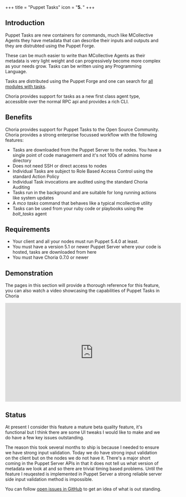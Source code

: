 +++
title = "Puppet Tasks"
icon = "<b>5. </b>"
+++

## Introduction

Puppet Tasks are new containers for commands, much like MCollective Agents they have metadata that can describe their inputs and outputs and they are distrubted using the Puppet Forge.

These can be much easier to write than MCollective Agents as their metadata is very light weight and can progressively become more complex as your needs grow.  Tasks can be written using any Programming Language.

Tasks are distributed using the Puppet Forge and one can search for [all modules with tasks](https://forge.puppet.com/modules?utf-8=%E2%9C%93&sort=rank&q=&endorsements=&with_tasks=yes).

Choria provides support for tasks as a new first class agent type, accessible over the normal RPC api and provides a rich CLI.

## Benefits

Choria provides support for Puppet Tasks to the Open Source Community.  Choria provides a strong enterprise focussed workflow with the following features:

  * Tasks are downloaded from the Puppet Server to the nodes. You have a single point of code management and it's not 100s of admins home directory
  * Does not need SSH or direct access to nodes
  * Individual Tasks are subject to Role Based Access Control using the standard Action Policy
  * Individual Task invocations are audited using the standard Choria Auditing
  * Tasks run in the background and are suitable for long running actions like system updates
  * A _mco tasks_ command that behaves like a typical mcollective utility
  * Tasks can be used from your ruby code or playbooks using the _bolt\_tasks_ agent

## Requirements

  * Your client and all your nodes must run Puppet 5.4.0 at least.
  * You must have a version 5.1 or newer Puppet Server where your code is hosted, tasks are downloaded from here
  * You must have Choria 0.7.0 or newer

## Demonstration

The pages in this section will provide a thorough reference for this feature, you can also watch a video showcasing the capabilities of Puppet Tasks in Choria

<iframe width="560" height="315" src="https://www.youtube.com/embed/LLyjPjZW7TE" frameborder="0" allow="autoplay; encrypted-media" allowfullscreen></iframe>

## Status

At present I consider this feature a mature beta quality feature, it's functional but I think there are some UI tweaks I would like to make and we do have a few key issues outstanding.

The reason this took several months to ship is because I needed to ensure we have strong input validation. Today we do have strong input validation on the client but on the
nodes we do not have it. There's a major short coming in the Puppet Server APIs in that it does not tell us what version of metadata we look at and so there are trivial
timing based problems. Until the feature I reuqested is implemented in Puppet Server a strong reliable server side input validation method is impossible.

You can follow [open issues in GitHub](https://github.com/choria-io/mcollective-choria/issues?q=is%3Aissue+is%3Aopen+label%3Atasks) to get an idea of what is out standing.
